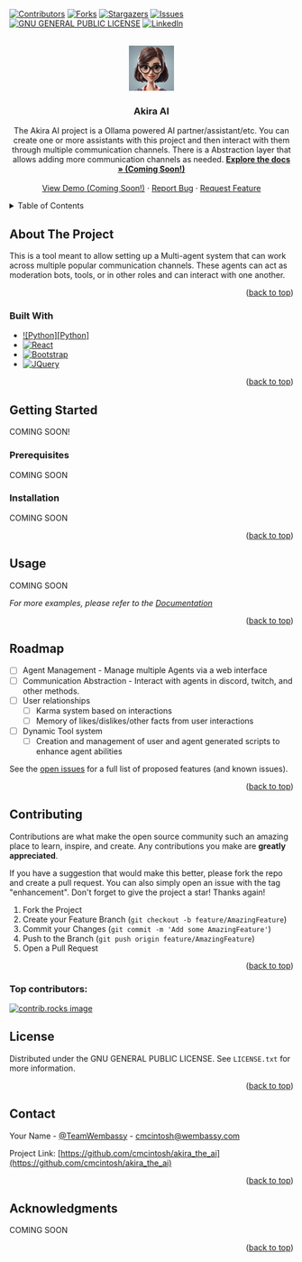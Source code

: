 <a id="readme-top"></a>

[![Contributors][contributors-shield]][contributors-url]
[![Forks][forks-shield]][forks-url]
[![Stargazers][stars-shield]][stars-url]
[![Issues][issues-shield]][issues-url]
[![GNU GENERAL PUBLIC LICENSE][license-shield]][license-url]
[![LinkedIn][linkedin-shield]][linkedin-url]



<!-- PROJECT LOGO -->
<br />
<div align="center">
  <a href="https://github.com/cmcintosh/akira_the_ai">
    <img src="logo.png" alt="Logo" width="80" height="80">
  </a>

<h3 align="center">Akira AI</h3>

  <p align="center">
    The Akira AI project is a Ollama powered AI partner/assistant/etc. You can create one or more assistants with this project and then interact
    with them through multiple communication channels. There is a Abstraction layer that allows adding more communication channels as needed.
    <a href="https://github.com/cmcintosh/akira_the_ai"><strong>Explore the docs » (Coming Soon!)</strong></a>
    <br />
    <br />
    <a href="https://github.com/cmcintosh/akira_the_ai">View Demo (Coming Soon!)</a>
    &middot;
    <a href="https://github.com/cmcintosh/akira_the_ai/issues/new?labels=bug&template=bug-report---.md">Report Bug</a>
    &middot;
    <a href="https://github.com/cmcintosh/akira_the_ai/issues/new?labels=enhancement&template=feature-request---.md">Request Feature</a>
  </p>
</div>



<!-- TABLE OF CONTENTS -->
<details>
  <summary>Table of Contents</summary>
  <ol>
    <li>
      <a href="#about-the-project">About The Project</a>
      <ul>
        <li><a href="#built-with">Built With</a></li>
      </ul>
    </li>
    <li>
      <a href="#getting-started">Getting Started</a>
      <ul>
        <li><a href="#prerequisites">Prerequisites</a></li>
        <li><a href="#installation">Installation</a></li>
      </ul>
    </li>
    <li><a href="#usage">Usage</a></li>
    <li><a href="#roadmap">Roadmap</a></li>
    <li><a href="#contributing">Contributing</a></li>
    <li><a href="#license">License</a></li>
    <li><a href="#contact">Contact</a></li>
    <li><a href="#acknowledgments">Acknowledgments</a></li>
  </ol>
</details>



<!-- ABOUT THE PROJECT -->
## About The Project

This is a tool meant to allow setting up a Multi-agent system that can work across multiple popular communication channels. 
These agents can act as moderation bots, tools, or in other roles and can interact with one another.

<p align="right">(<a href="#readme-top">back to top</a>)</p>

### Built With

* [![Python][Python]][Python-url]
* [![React][React.js]][React-url]
* [![Bootstrap][Bootstrap.com]][Bootstrap-url]
* [![JQuery][JQuery.com]][JQuery-url]

<p align="right">(<a href="#readme-top">back to top</a>)</p>

<!-- GETTING STARTED -->
## Getting Started

COMING SOON!

### Prerequisites

COMING SOON

### Installation

COMING SOON

<p align="right">(<a href="#readme-top">back to top</a>)</p>



<!-- USAGE EXAMPLES -->
## Usage

COMING SOON

_For more examples, please refer to the [Documentation](https://example.com)_

<p align="right">(<a href="#readme-top">back to top</a>)</p>



<!-- ROADMAP -->
## Roadmap

- [ ] Agent Management - Manage multiple Agents via a web interface
- [ ] Communication Abstraction - Interact with agents in discord, twitch, and other methods.
- [ ] User relationships
    - [ ] Karma system based on interactions
    - [ ] Memory of likes/dislikes/other facts from user interactions
- [ ] Dynamic Tool system
    - [ ] Creation and management of user and agent generated scripts to enhance agent abilities

See the [open issues](https://github.com/cmcintosh/akira_the_ai/issues) for a full list of proposed features (and known issues).

<p align="right">(<a href="#readme-top">back to top</a>)</p>

<!-- CONTRIBUTING -->
## Contributing

Contributions are what make the open source community such an amazing place to learn, inspire, and create. Any contributions you make are **greatly appreciated**.

If you have a suggestion that would make this better, please fork the repo and create a pull request. You can also simply open an issue with the tag "enhancement".
Don't forget to give the project a star! Thanks again!

1. Fork the Project
2. Create your Feature Branch (`git checkout -b feature/AmazingFeature`)
3. Commit your Changes (`git commit -m 'Add some AmazingFeature'`)
4. Push to the Branch (`git push origin feature/AmazingFeature`)
5. Open a Pull Request

<p align="right">(<a href="#readme-top">back to top</a>)</p>

### Top contributors:

<a href="https://github.com/cmcintosh/akira_the_ai/graphs/contributors">
  <img src="https://contrib.rocks/image?repo=cmcintosh/akira_the_ai" alt="contrib.rocks image" />
</a>

<!-- LICENSE -->
## License

Distributed under the GNU GENERAL PUBLIC LICENSE. See `LICENSE.txt` for more information.

<p align="right">(<a href="#readme-top">back to top</a>)</p>



<!-- CONTACT -->
## Contact

Your Name - [@TeamWembassy](https://twitter.com/TeamWembassy) - cmcintosh@wembassy.com

Project Link: [https://github.com/cmcintosh/akira_the_ai](https://github.com/cmcintosh/akira_the_ai)

<p align="right">(<a href="#readme-top">back to top</a>)</p>



<!-- ACKNOWLEDGMENTS -->
## Acknowledgments

COMING SOON

<p align="right">(<a href="#readme-top">back to top</a>)</p>



<!-- MARKDOWN LINKS & IMAGES -->
<!-- https://www.markdownguide.org/basic-syntax/#reference-style-links -->
[contributors-shield]: https://img.shields.io/github/contributors/cmcintosh/akira_the_ai.svg?style=for-the-badge
[contributors-url]: https://github.com/cmcintosh/akira_the_ai/graphs/contributors
[forks-shield]: https://img.shields.io/github/forks/cmcintosh/akira_the_ai.svg?style=for-the-badge
[forks-url]: https://github.com/cmcintosh/akira_the_ai/network/members
[stars-shield]: https://img.shields.io/github/stars/cmcintosh/akira_the_ai.svg?style=for-the-badge
[stars-url]: https://github.com/cmcintosh/akira_the_ai/stargazers
[issues-shield]: https://img.shields.io/github/issues/cmcintosh/akira_the_ai.svg?style=for-the-badge
[issues-url]: https://github.com/cmcintosh/akira_the_ai/issues
[license-shield]: https://img.shields.io/github/license/cmcintosh/akira_the_ai.svg?style=for-the-badge
[license-url]: https://github.com/cmcintosh/akira_the_ai/blob/master/LICENSE.txt
[linkedin-shield]: https://img.shields.io/badge/-LinkedIn-black.svg?style=for-the-badge&logo=linkedin&colorB=555
[linkedin-url]: https://linkedin.com/in/chrismcintoshwembassy
[product-screenshot]: images/screenshot.png
[React.js]: https://img.shields.io/badge/React-20232A?style=for-the-badge&logo=react&logoColor=61DAFB
[React-url]: https://reactjs.org/
[Bootstrap.com]: https://img.shields.io/badge/Bootstrap-563D7C?style=for-the-badge&logo=bootstrap&logoColor=white
[Bootstrap-url]: https://getbootstrap.com
[JQuery.com]: https://img.shields.io/badge/jQuery-0769AD?style=for-the-badge&logo=jquery&logoColor=white
[JQuery-url]: https://jquery.com 
[Python-url]: https://www.python.org/
